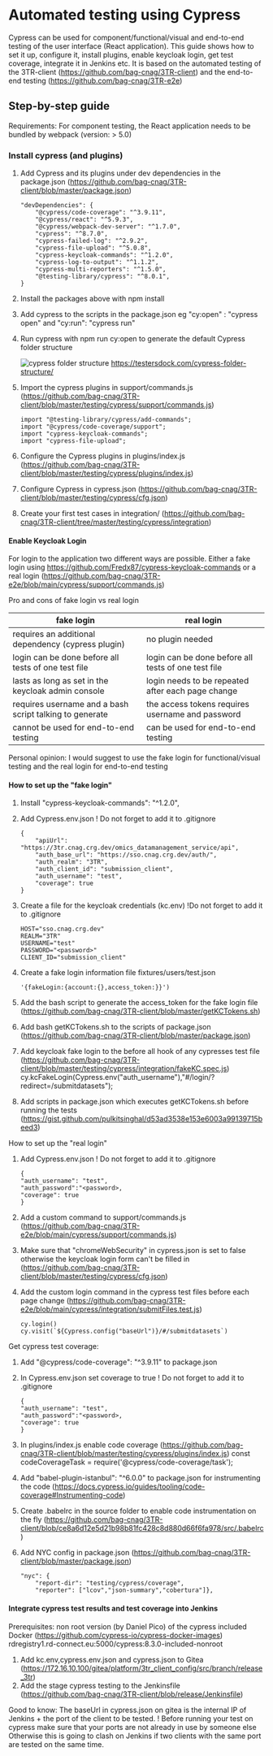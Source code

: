 # Automated testing using Cypress

Cypress can be used for component/functional/visual and end-to-end testing of the user interface (React application).
This guide shows how to set it up, configure it, install plugins, enable keycloak login, get test coverage, integrate it in Jenkins etc.
It is based on the automated testing of  the 3TR-client (https://github.com/bag-cnag/3TR-client)  and the end-to-end testing (https://github.com/bag-cnag/3TR-e2e)

## Step-by-step guide

Requirements:
For component testing, the React application needs to be bundled by webpack (version: >  5.0)

### Install cypress (and plugins)
 1. Add Cypress and its plugins under dev dependencies in the package.json (https://github.com/bag-cnag/3TR-client/blob/master/package.json)

	```
	"devDependencies": {
		"@cypress/code-coverage": "^3.9.11",
		"@cypress/react": "^5.9.3",
		"@cypress/webpack-dev-server": "^1.7.0",
		"cypress": "^8.7.0",
		"cypress-failed-log": "^2.9.2",
		"cypress-file-upload": "^5.0.8",
		"cypress-keycloak-commands": "^1.2.0",
		"cypress-log-to-output": "^1.1.2",
		"cypress-multi-reporters": "^1.5.0",
		"@testing-library/cypress": "^8.0.1",
	}
	```

2. Install the packages above with npm install

3. Add cypress to the scripts in the package.json
eg "cy:open" : "cypress open" and "cy:run": "cypress run"

4. Run cypress with npm run cy:open to generate the default Cypress folder structure

	![cypress folder structure](https://testersdock.b-cdn.net/wp-content/uploads/2020/08/folder-structure.png.webp)
	https://testersdock.com/cypress-folder-structure/



5. Import the cypress plugins in support/commands.js (https://github.com/bag-cnag/3TR-client/blob/master/testing/cypress/support/commands.js)
	```
	import "@testing-library/cypress/add-commands";
	import "@cypress/code-coverage/support";
	import "cypress-keycloak-commands";
	import "cypress-file-upload";
	```
6. Configure the Cypress plugins in plugins/index.js (https://github.com/bag-cnag/3TR-client/blob/master/testing/cypress/plugins/index.js)

7. Configure Cypress in cypress.json (https://github.com/bag-cnag/3TR-client/blob/master/testing/cypress/cfg.json)

8. Create your first test cases in integration/ (https://github.com/bag-cnag/3TR-client/tree/master/testing/cypress/integration)


#### Enable Keycloak Login

For login to the application two different ways are possible.
Either a fake login using https://github.com/Fredx87/cypress-keycloak-commands  or 
a real login (https://github.com/bag-cnag/3TR-e2e/blob/main/cypress/support/commands.js)

Pro and cons of fake login vs real login

fake login | real login
---|---|
requires an additional dependency (cypress plugin) |	no plugin needed
login can be done before all tests of one test file  |	login can be done before all tests of one test file 
lasts as long as set in the keycloak admin console |	login needs to be repeated after each page change
requires username and a bash script talking to generate | the access tokens 	requires username and password
cannot be used for end-to-end testing |	can be used for end-to-end testing

Personal opinion:
I would suggest to use the fake login for functional/visual testing and the real login for end-to-end testing

#### How to set up the "fake login"

1. Install "cypress-keycloak-commands": "^1.2.0",

2. Add Cypress.env.json ! Do not forget to add it to .gitignore
	```
	{
		"apiUrl": "https://3tr.cnag.crg.dev/omics_datamanagement_service/api",
		"auth_base_url": "https://sso.cnag.crg.dev/auth/",
		"auth_realm": "3TR",
		"auth_client_id": "submission_client",
		"auth_username": "test",
		"coverage": true
	}
	```


3. Create a file for the keycloak credentials (kc.env) !Do not forget to add it to .gitignore
	```
	HOST="sso.cnag.crg.dev"
	REALM="3TR"
	USERNAME="test"
	PASSWORD="<password>"
	CLIENT_ID="submission_client"
	```

4. Create a fake login information file fixtures/users/test.json
	```
	'{fakeLogin:{account:{},access_token:}}')
	```
5. Add the bash script to generate the access_token for the fake login file (https://github.com/bag-cnag/3TR-client/blob/master/getKCTokens.sh)

6. Add bash getKCTokens.sh to the scripts of package.json (https://github.com/bag-cnag/3TR-client/blob/master/package.json)

7. Add keycloak fake login to the before all hook of any cypresses test file (https://github.com/bag-cnag/3TR-client/blob/master/testing/cypress/integration/fakeKC.spec.js)
cy.kcFakeLogin(Cypress.env("auth_username"),"#/login/?redirect=/submitdatasets");

8. Add  scripts in package.json which executes getKCTokens.sh before running the tests (https://gist.github.com/pulkitsinghal/d53ad3538e153e6003a99139715beed3)


How to set up the "real login"

1. Add Cypress.env.json ! Do not forget to add it to .gitignore
	```
	{
	"auth_username": "test",
	"auth_password":"<password>,
	"coverage": true
	}
	```
2. Add a custom command to support/commands.js (https://github.com/bag-cnag/3TR-e2e/blob/main/cypress/support/commands.js)

3. Make sure that "chromeWebSecurity" in cypress.json is set to false otherwise the keycloak login form can't be filled in (https://github.com/bag-cnag/3TR-client/blob/master/testing/cypress/cfg.json) 

4. Add the custom login command in the cypress test files before each page change (https://github.com/bag-cnag/3TR-e2e/blob/main/cypress/integration/submitFiles.test.js)

	```
	cy.login()
	cy.visit(`${Cypress.config("baseUrl")}/#/submitdatasets`)
	```

Get cypress test coverage:

1. Add "@cypress/code-coverage": "^3.9.11" to package.json

2. In Cypress.env.json set coverage to true ! Do not forget to add it to .gitignore
	```
	{
	"auth_username": "test",
	"auth_password":"<password>,
	"coverage": true
	}
	```
3. In plugins/index.js enable code coverage (https://github.com/bag-cnag/3TR-client/blob/master/testing/cypress/plugins/index.js)
const codeCoverageTask = require('@cypress/code-coverage/task');

4. Add "babel-plugin-istanbul": "^6.0.0" to package.json for instrumenting the code (https://docs.cypress.io/guides/tooling/code-coverage#Instrumenting-code)

5. Create .babelrc in the source folder to enable code instrumentation on  the fly (https://github.com/bag-cnag/3TR-client/blob/ce8a6d12e5d21b98b81fc428c8d880d66f6fa978/src/.babelrc)

6. Add NYC config in package.json (https://github.com/bag-cnag/3TR-client/blob/master/package.json)
	```
	"nyc": {
		"report-dir": "testing/cypress/coverage",
		"reporter": ["lcov","json-summary","cobertura"]},
	```
#### Integrate cypress test results and test coverage into Jenkins

Prerequisites:
non root version (by Daniel Pico) of the cypress included Docker (https://github.com/cypress-io/cypress-docker-images)
rdregistry1.rd-connect.eu:5000/cypress:8.3.0-included-nonroot

1. Add kc.env,cypress.env.json and cypress.json to Gitea (https://172.16.10.100/gitea/platform/3tr_client_config/src/branch/release_3tr)
2. Add the stage cypress testing to the Jenkinsfile (https://github.com/bag-cnag/3TR-client/blob/release/Jenkinsfile)

Good to know:
The baseUrl in cypress.json on gitea is the internal IP of Jenkins + the port of the client to be tested.
! Before running your test on cypress make sure that your ports are not already in use by someone else
Otherwise this is going to clash on Jenkins if two clients with the same port are tested on the same time.